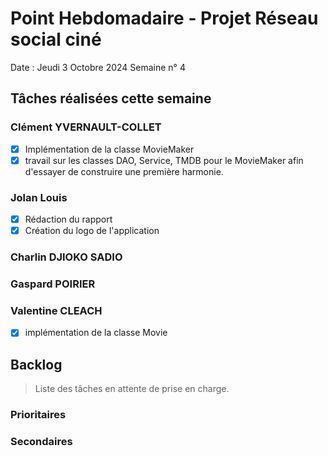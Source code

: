 # Point Hebdomadaire - Projet Réseau social ciné

Date : Jeudi 3 Octobre 2024
Semaine n° 4

## Tâches réalisées cette semaine


### Clément YVERNAULT-COLLET

-[x] Implémentation de la classe MovieMaker
-[x] travail sur les classes DAO, Service, TMDB pour le MovieMaker afin d'essayer de construire une première harmonie.

### Jolan Louis
-[X] Rédaction du rapport
-[X] Création du logo de l'application
### Charlin DJIOKO SADIO

### Gaspard POIRIER


### Valentine CLEACH
-[x] implémentation de la classe Movie

## Backlog

> Liste des tâches en attente de prise en charge.

### Prioritaires

### Secondaires
